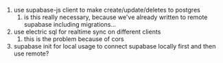 1. use supabase-js client to make create/update/deletes to postgres
   1. is this really necessary, because we've already written to remote supabase including migrations...
2. use electric sql for realtime sync on different clients
   1. this is the problem because of cors
3. supabase init for local usage to connect supabase locally first and then use remote?
